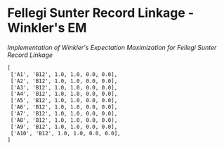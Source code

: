 # Fellegi Sunter Record Linkage - Winkler's EM
*Implementation of  Winkler's Expectation Maximization for Fellegi Sunter Record Linkage*


```html
[
 ['A1', 'B12', 1.0, 1.0, 0.0, 0.0],
 ['A2', 'B12', 1.0, 1.0, 0.0, 0.0],
 ['A3', 'B12', 1.0, 1.0, 0.0, 0.0],
 ['A4', 'B12', 1.0, 1.0, 0.0, 0.0],
 ['A5', 'B12', 1.0, 1.0, 0.0, 0.0],
 ['A6', 'B12', 1.0, 1.0, 0.0, 0.0],
 ['A7', 'B12', 1.0, 1.0, 0.0, 0.0],
 ['A8', 'B12', 1.0, 1.0, 0.0, 0.0],
 ['A9', 'B12', 1.0, 1.0, 0.0, 0.0],
 ['A10', 'B12', 1.0, 1.0, 0.0, 0.0],
]
```


